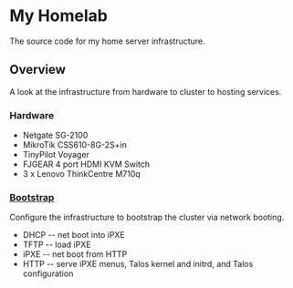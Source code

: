 # My Homelab

The source code for my home server infrastructure.

## Overview

A look at the infrastructure from hardware to cluster to hosting services.

### Hardware

- Netgate SG-2100
- MikroTik CSS610-8G-2S+in
- TinyPilot Voyager
- FJGEAR 4 port HDMI KVM Switch
- 3 x Lenovo ThinkCentre M710q

### [Bootstrap](bootstrap)

Configure the infrastructure to bootstrap the cluster via network booting.

- DHCP -- net boot into iPXE
- TFTP -- load iPXE
- iPXE -- net boot from HTTP
- HTTP -- serve iPXE menus, Talos kernel and initrd, and Talos configuration
